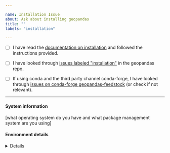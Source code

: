```yaml
---

name: Installation Issue 
about: Ask about installing geopandas 
title: ""
labels: "installation"

---
```


- [ ] I have read the [documentation on installation](https://geopandas.org/install.html) and followed the instructions provided.

- [ ] I have looked through [issues labeled "installation"](https://github.com/geopandas/geopandas/labels/installation) in the geopandas repo.

- [ ] If using conda and the third party channel conda-forge, I have looked through [issues on conda-forge geopandas-feedstock](https://github.com/conda-forge/geopandas-feedstock) (or
check if not relevant).

---

#### System information

[what operating system do you have and what package management system are you
using]

#### Environment details

<details>

[if using conda, paste the output of `conda info` and `conda list`; if using
pip, `pip freeze`] 

</details>

